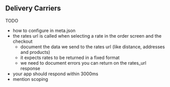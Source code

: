 ## Delivery Carriers

TODO

* how to configure in meta.json
* the rates url is called when selecting a rate in the order screen and the checkout
  - document the data we send to the rates url (like distance, addresses and products)
  - it expects rates to be returned in a fixed format
  - we need to document errors you can return on the rates_url response
* your app should respond within 3000ms
* mention scoping
